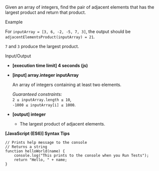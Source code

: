 Given an array of integers, find the pair of adjacent elements that has the largest
product and return that product.

Example

For `inputArray = [3, 6, -2, -5, 7, 3]`, the output should be  
`adjacentElementsProduct(inputArray) = 21`.

`7` and `3` produce the largest product.

Input/Output

- **\[execution time limit\] 4 seconds (js)**

- **\[input\] array.integer inputArray**

  An array of integers containing at least two elements.

  _Guaranteed constraints:_  
  `2 ≤ inputArray.length ≤ 10`,  
  `-1000 ≤ inputArray[i] ≤ 1000`.

- **\[output\] integer**

  - The largest product of adjacent elements.

**\[JavaScript (ES6)\] Syntax Tips**

    // Prints help message to the console
    // Returns a string
    function helloWorld(name) {
        console.log("This prints to the console when you Run Tests");
        return "Hello, " + name;
    }
